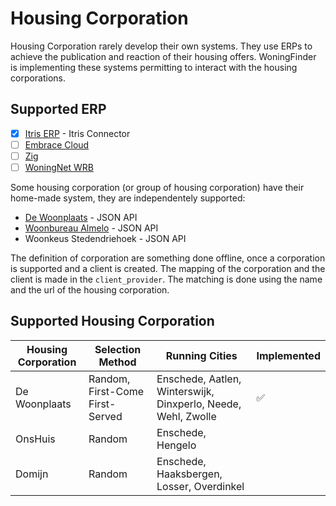 # Housing Corporation

Housing Corporation rarely develop their own systems. They use ERPs to achieve the publication and reaction of their housing offers.
WoningFinder is implementing these systems permitting to interact with the housing corporations.

## Supported ERP

- [x] [Itris ERP](https://www.itris.nl/#itris) - Itris Connector
- [ ] [Embrace Cloud](https://www.embracecloud.nl/woningcorporaties/wat-kan-het-allemaal/)
- [ ] [Zig](https://zig.nl)
- [ ] [WoningNet WRB](https://www.woningnet.nl)

Some housing corporation (or group of housing corporation) have their home-made system, they are independentely supported:

- [De Woonplaats](http://www.dewoonplaats.nl) - JSON API
- [Woonbureau Almelo](http://www.woonburoalmelo.nl) - JSON API
- Woonkeus Stedendriehoek - JSON API

The definition of corporation are something done offline, once a corporation is supported and a client is created.
The mapping of the corporation and the client is made in the `client_provider`. The matching is done using the name and the url of the housing corporation.

## Supported Housing Corporation

| Housing Corporation | Selection Method                | Running Cities                                                | Implemented |
| ------------------- | ------------------------------- | ------------------------------------------------------------- | ----------- |
| De Woonplaats       | Random, First-Come First-Served | Enschede, Aatlen, Winterswijk, Dinxperlo, Neede, Wehl, Zwolle | ✅          |
| OnsHuis             | Random                          | Enschede, Hengelo                                             |             |
| Domijn              | Random                          | Enschede, Haaksbergen, Losser, Overdinkel                     |             |
